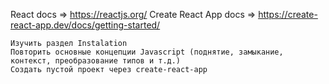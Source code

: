 React docs  => https://reactjs.org/
Create React App docs  => https://create-react-app.dev/docs/getting-started/

    Изучить раздел Instalation
    Повторить основные концепции Javascript (поднятие, замыкание, контекст, преобразование типов и т.д.)
    Создать пустой проект через create-react-app